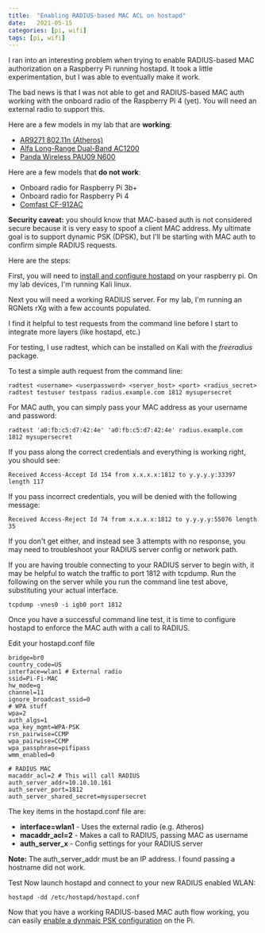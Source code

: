 ```yaml
---
title:  "Enabling RADIUS-based MAC ACL on hostapd"
date:   2021-05-15
categories: [pi, wifi]
tags: [pi, wifi]
---
```


I ran into an interesting problem when trying to enable RADIUS-based MAC authorization on a Raspberry Pi running hostapd. It took a little experimentation, but I was able to eventually make it work. 

The bad news is that I was not able to get and RADIUS-based MAC auth working with the onboard radio of the Raspberry Pi 4 (yet). You will need an external radio to support this. 

Here are a few models in my lab that are **working**:

* [AR9271 802.11n (Atheros)][atheros]
* [Alfa Long-Range Dual-Band AC1200][alfa]
* [Panda Wireless PAU09 N600][panda]

Here are a few models that **do not work**:

* Onboard radio for Raspberry Pi 3b+
* Onboard radio for Raspberry Pi 4
* [Comfast CF-912AC][comfast]


**Security caveat:** you should know that MAC-based auth is not considered secure because it is very easy to spoof a client MAC address. My ultimate goal is to support dynamic PSK (DPSK), but I'll be starting with MAC auth to confirm simple RADIUS requests.

Here are the steps:

First, you will need to [install and configure hostapd][install-hostapd] on your raspberry pi. On my lab devices, I'm running Kali linux.

Next you will need a working RADIUS server. For my lab, I'm running an RGNets rXg with a few accounts populated. 

I find it helpful to test requests from the command line before I start to integrate more layers (like hostapd, etc.)

For testing, I use radtest, which can be installed on Kali with the _freeradius_ package.

To test a simple auth request from the command line:
```
radtest <username> <userpassword> <server_host> <port> <radius_secret>
radtest testuser testpass radius.example.com 1812 mysupersecret
```

For MAC auth, you can simply pass your MAC address as your username and password:
```
radtest 'a0:fb:c5:d7:42:4e' 'a0:fb:c5:d7:42:4e' radius.example.com 1812 mysupersecret
```

If you pass along the correct credentials and everything is working right, you should see:
```
Received Access-Accept Id 154 from x.x.x.x:1812 to y.y.y.y:33397 length 117
```

If you pass incorrect credentials, you will be denied with the following message:
```
Received Access-Reject Id 74 from x.x.x.x:1812 to y.y.y.y:55076 length 35
```

If you don't get either, and instead see 3 attempts with no response, you may need to troubleshoot your RADIUS server config or network path.

If you are having trouble connecting to your RADIUS server to begin with, it may be helpful to watch the traffic to port 1812 with tcpdump. Run the following on the server while you run the command line test above, substituting your actual interface.
```
tcpdump -vnes0 -i igb0 port 1812
```

Once you have a successful command line test, it is time to configure hostapd to enforce the MAC auth with a call to RADIUS.
 

Edit your hostapd.conf file
```
bridge=br0
country_code=US
interface=wlan1 # External radio
ssid=Pi-Fi-MAC
hw_mode=g
channel=11
ignore_broadcast_ssid=0
# WPA stuff
wpa=2
auth_algs=1
wpa_key_mgmt=WPA-PSK
rsn_pairwise=CCMP
wpa_pairwise=CCMP
wpa_passphrase=pifipass
wmm_enabled=0

# RADIUS MAC
macaddr_acl=2 # This will call RADIUS
auth_server_addr=10.10.10.161
auth_server_port=1812
auth_server_shared_secret=mysupersecret
```

The key items in the hostapd.conf file are:
* **interface=wlan1** - Uses the external radio (e.g. Atheros) 
* **macaddr_acl=2** - Makes a call to RADIUS, passing MAC as username
* **auth_server_x** - Config settings for your RADIUS server

**Note:** The auth_server_addr must be an IP address. I found passing a hostname did not work.

Test
Now launch hostapd and connect to your new RADIUS enabled WLAN:
```
hostapd -dd /etc/hostapd/hostapd.conf
```


Now that you have a working RADIUS-based MAC auth flow working, you can easily [enable a dynmaic PSK configuration][config-dpsk] on the Pi.

[install-hostapd]: /2021/pifi-access-point/
[config-dpsk]: /2021/hostapd-dpsk/
[atheros]: https://www.amazon.com/dp/B07FVRKCZJ?psc=1&ref=ppx_yo2_dt_b_product_details
[alfa]: https://www.amazon.com/dp/B00MX57AO4?psc=1&ref=ppx_yo2_dt_b_product_details
[comfast]: https://www.amazon.com/Comfast-CF-912AC-1200MBPS-Realtek-Network/dp/B01KX1M436/ref=sr_1_3?dchild=1&keywords=Comfast+CF-912AC&qid=1624857028&s=electronics&sr=1-3
[panda]: https://www.amazon.com/dp/B01LY35HGO?psc=1&ref=ppx_yo2_dt_b_product_details